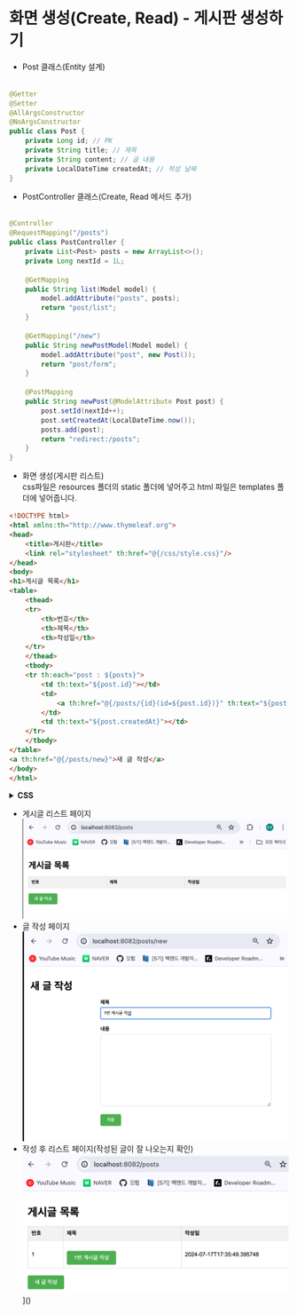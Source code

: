 # 화면 생성(Create, Read) - 게시판 생성하기

- Post 클래스(Entity 설계)
```java

@Getter
@Setter
@AllArgsConstructor
@NoArgsConstructor
public class Post {
    private Long id; // PK
    private String title; // 제목
    private String content; // 글 내용
    private LocalDateTime createdAt; // 작성 날짜
}
```

- PostController 클래스(Create, Read 메서드 추가)
```java

@Controller
@RequestMapping("/posts")
public class PostController {
    private List<Post> posts = new ArrayList<>();
    private Long nextId = 1L;

    @GetMapping
    public String list(Model model) {
        model.addAttribute("posts", posts);
        return "post/list";
    }

    @GetMapping("/new")
    public String newPostModel(Model model) {
        model.addAttribute("post", new Post());
        return "post/form";
    }

    @PostMapping
    public String newPost(@ModelAttribute Post post) {
        post.setId(nextId++);
        post.setCreatedAt(LocalDateTime.now());
        posts.add(post);
        return "redirect:/posts";
    }
}
```

- 화면 생성(게시판 리스트)   
  css파일은 resources 폴더의 static 폴더에 넣어주고 html 파일은 templates 폴더에 넣어줍니다.
```html
<!DOCTYPE html>
<html xmlns:th="http://www.thymeleaf.org">
<head>
    <title>게시판</title>
    <link rel="stylesheet" th:href="@{/css/style.css}"/>
</head>
<body>
<h1>게시글 목록</h1>
<table>
    <thead>
    <tr>
        <th>번호</th>
        <th>제목</th>
        <th>작성일</th>
    </tr>
    </thead>
    <tbody>
    <tr th:each="post : ${posts}">
        <td th:text="${post.id}"></td>
        <td>
            <a th:href="@{/posts/{id}(id=${post.id})}" th:text="${post.title}"></a>
        </td>
        <td th:text="${post.createdAt}"></td>
    </tr>
    </tbody>
</table>
<a th:href="@{/posts/new}">새 글 작성</a>
</body>
</html>
```

<details>
   <summary><B>CSS</B></summary>

```css
/* style.css */
body {
    font-family: Arial, sans-serif;
    margin: 0;
    padding: 20px;
}

h1 {
    margin-bottom: 20px;
}

table {
    width: 100%;
    border-collapse: collapse;
}

table th, table td {
    padding: 10px;
    border: 1px solid #ccc;
}

table th {
    background-color: #f2f2f2;
    text-align: left;
}

a {
    display: inline-block;
    margin-top: 20px;
    padding: 10px 20px;
    background-color: #4CAF50;
    color: white;
    text-decoration: none;
    border-radius: 4px;
}

form {
    max-width: 500px;
    margin: 0 auto;
}

form div {
    margin-bottom: 20px;
}

form label {
    display: block;
    font-weight: bold;
    margin-bottom: 5px;
}

form input[type="text"],
form textarea {
    width: 100%;
    padding: 10px;
    border: 1px solid #ccc;
    border-radius: 4px;
}

form textarea {
    height: 200px;
}

form button[type="submit"] {
    padding: 10px 20px;
    background-color: #4CAF50;
    color: white;
    border: none;
    border-radius: 4px;
    cursor: pointer;
}
```

</details>

- 게시글 리스트 페이지![게시글 리스트](blog/TIL/7:15/PostList.png)
- 글 작성 페이지![게시글 작성 페이지](blog/TIL/7:15/PostCreate.png)
- 작성 후 리스트 페이지(작성된 글이 잘 나오는지 확인)![게시글 작성 후 게시글 목록](blog/TIL/7:15/PostList2.png)]()
